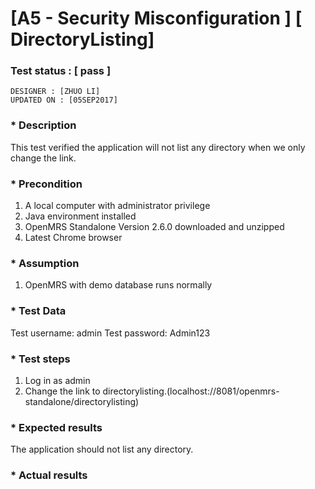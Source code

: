 # [A5 - Security Misconfiguration ] [ DirectoryListing]
### Test status : [ pass ]
`DESIGNER : [ZHUO LI]` <br/>
`UPDATED ON : [05SEP2017]` <br/>

### * Description

This test verified the application will not list any directory when we only change the link.


### * Precondition
1. A local computer with administrator privilege
2. Java environment installed
3. OpenMRS Standalone Version 2.6.0 downloaded and unzipped
4. Latest Chrome browser

### * Assumption
1. OpenMRS with demo database runs normally

### * Test Data
Test username: admin
Test password: Admin123

### * Test steps
1. Log in as admin
2. Change the link to directorylisting.(localhost://8081/openmrs-standalone/directorylisting)

### * Expected results
The application should not list any directory.

### * Actual results

